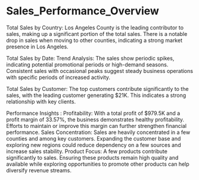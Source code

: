 # Sales_Performance_Overview
Total Sales by Country:
Los Angeles County is the leading contributor to sales, making up a significant portion of the total sales. There is a notable drop in sales when moving to other counties, indicating a strong market presence in Los Angeles.

Total Sales by Date:
Trend Analysis: The sales show periodic spikes, indicating potential promotional periods or high-demand seasons.
Consistent sales with occasional peaks suggest steady business operations with specific periods of increased activity.

Total Sales by Customer:
The top customers contribute significantly to the sales, with the leading customer generating $21K. This indicates a strong relationship with key clients.

Performance Insights :
Profitability: With a total profit of $979.5K and a profit margin of 33.57%, the business demonstrates healthy profitability. Efforts to maintain or improve this margin can further strengthen financial performance.
Sales Concentration: Sales are heavily concentrated in a few counties and among key customers. Expanding the customer base and exploring new regions could reduce dependency on a few sources and increase sales stability.
Product Focus: A few products contribute significantly to sales. Ensuring these products remain high quality and available while exploring opportunities to promote other products can help diversify revenue streams.


